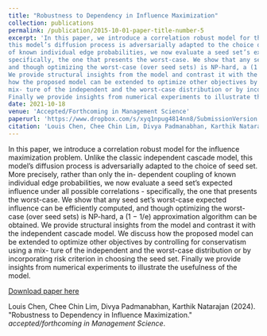```yaml
---
title: "Robustness to Dependency in Influence Maximization"
collection: publications
permalink: /publication/2015-10-01-paper-title-number-5
excerpt: 'In this paper, we introduce a correlation robust model for the influence maximization problem. Unlike the classic independent cascade model, 
this model’s diffusion process is adversarially adapted to the choice of seed set. More precisely, rather than only the in- dependent coupling 
of known individual edge probabilities, we now evaluate a seed set’s expected influence under all possible correlations - 
specifically, the one that presents the worst-case. We show that any seed set’s worst-case expected influence can be efficiently computed, 
and though optimizing the worst-case (over seed sets) is NP-hard, a (1 − 1/e) approximation algorithm can be obtained. 
We provide structural insights from the model and contrast it with the independent cascade model. We discuss 
how the proposed model can be extended to optimize other objectives by controlling for conservatism using a 
mix- ture of the independent and the worst-case distribution or by incorporating risk criterion in choosing the seed set. 
Finally we provide insights from numerical experiments to illustrate the usefulness of the model.'
date: 2021-10-18
venue: 'Accepted/Forthcoming in Management Science'
paperurl: 'https://www.dropbox.com/s/xyq1npug4814nn8/SubmissionVersion.pdf?dl=0'
citation: 'Louis Chen, Chee Chin Lim, Divya Padmanabhan, Karthik Natarajan (2024). "Robustness to Dependency in Influence Maximization.&quot; <i></i>.'
---
```

In this paper, we introduce a correlation robust model for the influence maximization problem. Unlike the classic independent cascade model, 
this model’s diffusion process is adversarially adapted to the choice of seed set. More precisely, rather than only the in- dependent coupling 
of known individual edge probabilities, we now evaluate a seed set’s expected influence under all possible correlations - 
specifically, the one that presents the worst-case. We show that any seed set’s worst-case expected influence can be efficiently computed, 
and though optimizing the worst-case (over seed sets) is NP-hard, a (1 − 1/e) approximation algorithm can be obtained. 
We provide structural insights from the model and contrast it with the independent cascade model. We discuss 
how the proposed model can be extended to optimize other objectives by controlling for conservatism using a 
mix- ture of the independent and the worst-case distribution or by incorporating risk criterion in choosing the seed set. 
Finally we provide insights from numerical experiments to illustrate the usefulness of the model.


[Download paper here](https://www.dropbox.com/s/xyq1npug4814nn8/SubmissionVersion.pdf?dl=0)

Louis Chen, Chee Chin Lim, Divya Padmanabhan, Karthik Natarajan (2024). "Robustness to Dependency in Influence Maximization." <i>accepted/forthcoming in Management Science</i>.
